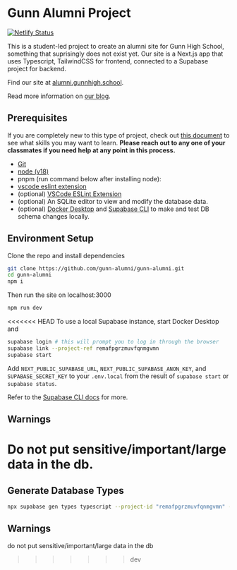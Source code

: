 # Gunn Alumni Project

[![Netlify Status](https://api.netlify.com/api/v1/badges/abceee98-596b-45f5-8eaf-e306a5f5ab39/deploy-status)](https://app.netlify.com/sites/gunn-alumni/deploys)

This is a student-led project to create an alumni site for Gunn High School, something that suprisingly does not exist yet.
Our site is a Next.js app that uses Typescript, TailwindCSS for frontend, connected to a Supabase project for backend.

Find our site at [alumni.gunnhigh.school](https://alumni.gunnhigh.school/).

Read more information on [our blog](https://blog.gunnhigh.school).

## Prerequisites

If you are completely new to this type of project, check out [this document](https://docs.google.com/document/d/1Gont6hj2_EOZg-2kOcz5mQtMADW-qrpboKmYYU3YVLw/edit?usp=sharing) to see what skills you may want to learn. **Please reach out to any one of your classmates if you need help at any point in this process.**

- [Git](https://git-scm.com/downloads)
- [node (v18)](https://nodejs.org/en/download/)
- pnpm (run command below after installing node):
- [vscode eslint extension](https://marketplace.visualstudio.com/items?itemName=dbaeumer.vscode-eslint)
- (optional) [VSCode ESLint Extension](https://marketplace.visualstudio.com/items?itemName=dbaeumer.vscode-eslint)
- (optional) An SQLite editor to view and modify the database data.
- (optional) [Docker Desktop](https://www.docker.com/get-started/) and [Supabase CLI](https://supabase.com/docs/guides/cli/getting-started#installing-the-supabase-cli) to make and test DB schema changes locally.

## Environment Setup

Clone the repo and install dependencies

```bash
git clone https://github.com/gunn-alumni/gunn-alumni.git
cd gunn-alumni
npm i
```

Then run the site on localhost:3000

```bash
npm run dev
```

<<<<<<< HEAD
To use a local Supabase instance, start Docker Desktop and

```bash
supabase login # this will prompt you to log in through the browser
supabase link --project-ref remafpgrzmuvfqnmgvmn
supabase start
```

Add `NEXT_PUBLIC_SUPABASE_URL`, `NEXT_PUBLIC_SUPABASE_ANON_KEY`, and `SUPABASE_SECRET_KEY` to your `.env.local` from the result of `supabase start` or `supabase status`.

Refer to the [Supabase CLI docs](https://supabase.com/docs/reference/cli/) for more.

## Warnings

Do not put sensitive/important/large data in the db.
=======
## Generate Database Types

```bash
npx supabase gen types typescript --project-id "remafpgrzmuvfqnmgvmn" --schema public > src/types/supabase.d.ts
```

## Warnings

do not put sensitive/important/large data in the db
>>>>>>> dev
